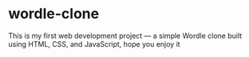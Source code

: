 # wordle-clone
This is my first web development project — a simple Wordle clone built using HTML, CSS, and JavaScript, hope you enjoy it
